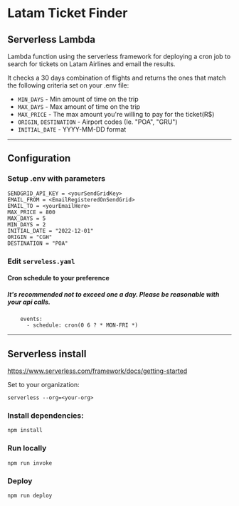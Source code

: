 # Latam Ticket Finder

## Serverless Lambda

Lambda function using the serverless framework for deploying a cron job to search for tickets on Latam Airlines and email the results.

It checks a 30 days combination of flights and returns the ones that match the following criteria set on your .env file:

- `MIN_DAYS` - Min amount of time on the trip
- `MAX_DAYS` - Max amount of time on the trip
- `MAX_PRICE` - The max amount you're willing to pay for the ticket(R$)
- `ORIGIN`, `DESTINATION` - Airport codes (Ie. "POA", "GRU")
- `INITIAL_DATE` - YYYY-MM-DD format

---

## Configuration

### Setup .env with parameters

```
SENDGRID_API_KEY = <yourSendGridKey>
EMAIL_FROM = <EmailRegisteredOnSendGrid>
EMAIL_TO = <yourEmailHere>
MAX_PRICE = 800
MAX_DAYS = 5
MIN_DAYS = 2
INITIAL_DATE = "2022-12-01"
ORIGIN = "CGH"
DESTINATION = "POA"
```

### Edit `serveless.yaml`

#### Cron schedule to your preference

##### <i> It's recommended not to exceed one a day. Please be reasonable with your api calls.</i>

```
    events:
      - schedule: cron(0 6 ? * MON-FRI *)
```

---

## Serverless install

https://www.serverless.com/framework/docs/getting-started

Set to your organization:

```
serverless --org=<your-org>
```

### Install dependencies:

```
npm install
```

### Run locally

```
npm run invoke
```

### Deploy

```
npm run deploy
```
